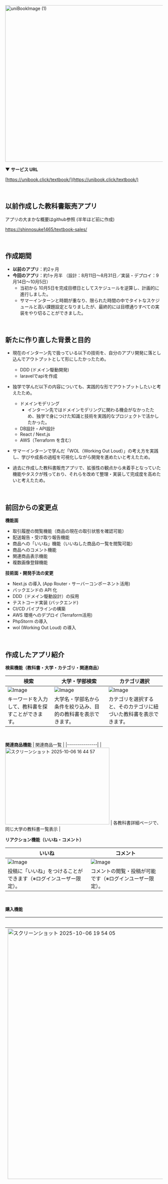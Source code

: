<img width="1536" height="500" alt="uniBookImage (1)" src="https://github.com/user-attachments/assets/584bef3e-5fb6-48ed-a8fe-b350c39af2c0" />


<br>

**▼ サービス URL**

[https://unibook.click/textbook/](https://unibook.click/textbook/)

<br>

## 以前作成した教科書販売アプリ
アプリの大まかな概要はgithub参照 (半年ほど前に作成)

[https://shinnosuke1465/textbook-sales/](https://github.com/shinnosuke1465/textbook-sales)

<br>

## 作成期間
- **以前のアプリ**：約2ヶ月
- **今回のアプリ**：約1ヶ月半 （設計：8月11日〜8月31日／実装・デプロイ：9月14日〜10月5日）
  - 当初から 10月5日を完成目標日としてスケジュールを逆算し、計画的に進行しました。
  - サマーインターンと時期が重なり、限られた時間の中でタイトなスケジュールと高い課題設定となりましたが、最終的には目標通りすべての実装をやり切ることができました。

<br>

## 新たに作り直した背景と目的
- 現在のインターン先で扱っている以下の技術を、自分のアプリ開発に落とし込んでアウトプットとして形にしたかったため。
  - DDD (ドメイン駆動開発)
  - laravelでapiを作成
  
- 独学で学んだ以下の内容についても、実践的な形でアウトプットしたいと考えたため。
  - ドメインモデリング
    - インターン先ではドメインモデリングに関わる機会がなかったため、独学で身につけた知識と技術を実践的なプロジェクトで活かしたかった。
  - DB設計・API設計
  - React / Next.js
  - AWS（Terraform を含む）
  
- サマーインターンで学んだ「WOL（Working Out Loud）」の考え方を実践し、学びや成長の過程を可視化しながら開発を進めたいと考えたため。

- 過去に作成した教科書販売アプリで、拡張性の観点から未着手となっていた機能やタスクが残っており、それらを改めて整理・実装して完成度を高めたいと考えたため。

<br>

## 前回からの変更点
**機能面**

- 取引履歴の閲覧機能（商品の現在の取引状態を確認可能）
- 配送報告・受け取り報告機能
- 商品への「いいね」機能（いいねした商品の一覧を閲覧可能）
- 商品へのコメント機能
- 関連商品表示機能
- 複数画像登録機能

 **技術面・開発手法の変更**

- Next.js の導入 (App Router・サーバーコンポーネント活用)
- バックエンドの API 化
- DDD（ドメイン駆動設計）の採用
- テストコード実装 (バックエンド)
- CI/CD パイプラインの構築
- AWS 環境へのデプロイ (Terraform活用)
- PhpStorm の導入
- wol (Working Out Loud) の導入

<br>

## 作成したアプリ紹介

**検索機能（教科書・大学・カテゴリ・関連商品）**

| 検索 | 大学・学部検索 | カテゴリ選択 |
|------|------------------|------------------|
| ![Image](https://github.com/user-attachments/assets/4ee3c365-e1ef-4ded-a73d-85694c0477c2) | ![Image](https://github.com/user-attachments/assets/39c124ec-c4cd-48c1-aa01-bb657de38c74) | ![Image](https://github.com/user-attachments/assets/02afe0f4-f1ab-4d02-9ecc-64c487c99224) |
| キーワードを入力して、教科書を探すことができます。 | 大学名・学部名から条件を絞り込み、目的の教科書を表示できます。 | カテゴリを選択すると、そのカテゴリに紐づいた教科書を表示できます。 |
<br>

**関連商品機能**
| 関連商品一覧 |
|---------------|
| <img width="333" height="245" alt="スクリーンショット 2025-10-06 16 44 57" src="https://github.com/user-attachments/assets/5d1f48d4-e3b5-40ee-b934-5f87401d36d5" />
| 各教科書詳細ページで、同じ大学の教科書一覧表示 |
<br>

**リアクション機能（いいね・コメント）**

| いいね | コメント |
|--------|----------|
| ![Image](https://github.com/user-attachments/assets/c539e565-1274-48cd-a987-cb71684b6cc3) | ![Image](https://github.com/user-attachments/assets/cd054388-ab29-4773-81f8-13ce12844666) |
| 投稿に「いいね」をつけることができます（※ログインユーザー限定）。 | コメントの閲覧・投稿が可能です（※ログインユーザー限定）。 |
<br>

**購入機能**

| 購入画面 | 購入 |
|--------|----------|
|<img width="1291" height="800" alt="スクリーンショット 2025-10-06 19 54 05" src="https://github.com/user-attachments/assets/39445643-2597-4213-8fd6-43e3b5ce6ba3" /> | ![Image](https://github.com/user-attachments/assets/31325b1e-5eda-422f-8ccd-5aab88165da9) |
| クレカ情報を入力することで購入できます（※ログインユーザー限定）。 | 教科書の詳細ページから購入処理へ進めます。購入後は取引チャット機能を通じて出品者とやり取りが可能です。 |
<br>

**取引機能（購入後のやりとり）**

| メッセージ | 取引履歴 | 配送・受け取り報告 |
|------------|----------|------------------|
| ![Image](https://github.com/user-attachments/assets/89092b1f-12a9-4ff7-aa6f-7e11dd6d47b2) |<img width="2036" alt="スクリーンショット 2025-10-06 17 20 49" src="https://github.com/user-attachments/assets/0fbc43cd-277b-44c9-9912-ae240ca95a67" /> | ![Image](https://github.com/user-attachments/assets/3b0134c1-b63b-4c12-a227-87eb37a8e5f1) |
| 取引ルーム内で出品者と購入者が直接やり取りできます。 | これまでに行ったすべての取引履歴を一覧で確認できます。 | 配送完了や受け取り完了の報告により、取引ステータスを最新の状態に更新できます。双方の報告が完了すると取引が完了状態になります。 |
<br>

**ユーザー機能 (会員登録・ログイン・マイページ)**

| 会員登録 | ログイン | マイページ |
|------------|----------|------------------|
| ![Image](https://github.com/user-attachments/assets/71594cff-2a7a-47d6-8b52-f97d26547cce) | ![Image](https://github.com/user-attachments/assets/14c5b3b0-01a6-4221-b5e3-5b625d0d5f34) | ![Image](https://github.com/user-attachments/assets/8e618594-53f0-424b-aa82-9c6c1197cd51) |
| ユーザー情報を入力してアカウントを新規作成できます。登録後は出品や購入などすべての機能が利用可能になります。 | 登録済みのメールアドレスとパスワードでログインし、各種機能にアクセスできます。 | プロフィール、出品した商品、購入した商品、いいねした商品、取引一覧など、自分に関する情報をまとめて確認・管理できます。 |

<br><br>

## sudoモデリング
**システム関連図**

<img width="827" height="367" alt="スクリーンショット 2025-10-06 21 08 40" src="https://github.com/user-attachments/assets/01af516f-14a1-4b93-9dbc-a8ddd8b17c7e" />

<br><br>

**ユースケース図**

https://lucid.app/lucidchart/891bd186-289f-4ce7-89e8-565201fac3b1/edit?view_items=aGPKdstoPjD0&invitationId=inv_8bbfa3c7-9c50-4332-ad96-bba571b9b395

<img width="330" height="452" alt="スクリーンショット 2025-10-06 23 41 44" src="https://github.com/user-attachments/assets/11e2b80d-2d5c-48f8-be76-c54be76d97ea" />

<br><br>

**画面ごとのユーザーストーリ (sudoモデリングとは関係ないが実践。)**

https://docs.google.com/spreadsheets/d/1bwGpMHaAQnwNA1lDeR2nOouwf93TGsFCP8hUzIkH5n8/edit?usp=sharing

<img width="297" height="528" alt="スクリーンショット 2025-10-06 21 11 12" src="https://github.com/user-attachments/assets/54271eef-58e5-4033-97f9-f1dbbb27b224" />

<br><br>

**ドメインモデル図** 

https://lucid.app/lucidchart/3493b2e4-5c0d-4404-b02d-f61cb4068765/edit?viewport_loc=-2365%2C-622%2C4501%2C2197%2C0_0&invitationId=inv_abb1f54c-e4bf-4209-a8c6-05babb3c0c98

<img width="2048" height="946" alt="ドメインモデル図 (1)" src="https://github.com/user-attachments/assets/35ee4910-76d3-41d7-a8a4-2d4f4babb555" />

<br><br>

**ER図**

https://lucid.app/lucidchart/3ea1488c-bf0b-4b79-a36b-01122a27e9cf/edit?viewport_loc=-1268%2C-1082%2C4768%2C2680%2C0_0&invitationId=inv_bc505b65-f2be-479a-b06a-31d7e47197f7

<img width="2048" height="1430" alt="Database ER diagram (crow's foot) (1)" src="https://github.com/user-attachments/assets/e03e922a-5a91-450c-ae90-c70188c0743e" />

<br><br>

## 使用技術

**バックエンド**

- PHP: 8.4
- Laravel: 12.x
- php-fpm: 8.4
- MySQL: 8.0

**フロントエンド**

- Next.js: 15.5.2
- Node.js: 24.
- React: 19.

**インフラ**

- Docker Desktop: 4.23.0
- nginx: 1.28
- Terraform: 1.12.2
- Terraform AWS Provider: 5.100.0
- AWS
  - ECS
  - Fargate
  - ECR
  - VPC
  - ALB
  - Route53
  - ACM
  - RDS
  - S3
  - IAM


**CI/CD**

- GitHub Actions

**外部サービス**
- Stripe

<br>

## システム構成図
### local
<img width="1500" height="600" alt="kouseizu1" src="https://github.com/user-attachments/assets/868f929d-4e3a-40d5-b0e7-73848147522a" />

<br>

### 本番環境
<img width="1890" height="732" alt="kouseizu2" src="https://github.com/user-attachments/assets/2d4a759e-0c54-4e8b-bca1-94b6dff66ce4" />

<br><br>

## 意識したこと

- **初めから完璧なものを作ろうとしない**
    - 最初から完成度を求めず、まずはコア機能の実装を優先し、段階的に改善していく方針で開発を進めた。
    - その結果、開発を進める中で得られた知見を反映し、ドメインモデル図も当初の設計から変更・改善を重ねた。
    
- **WOL（Working Out Loud）の実践**
    - サマーインターンでwolの重要性を感じたこともあり、個人開発でも実践。
    Twitter などを活用して進捗や課題を常に可視化し、学びや気づきを積極的にアウトプットしながら開発を進めた。
    
- **わからないことは積極的に有識者へ質問する姿勢**
    - インターン先のエンジニアに直接相談したり、参考にしていた DDD 書籍の著者へ DM で質問を送るなど、自分の知識だけで完結させず、外部からの知見も積極的に取り入れようとした（返信がなかったケースもあったが、その姿勢を大切にした）。
 
<br><br>
 
## 工夫したこと
- **DDDの実装**
    - レイヤーごとに責任を明確に分離
        - UseCase層: ビジネスロジックの実行フロー
        - Domain層: ビジネスルール
        - Infrastructure層: 永続化やAPI連携
        - Presentation層: リクエスト/レスポンスの変換
    - ドメイン層・ユースケース層・インフラ層・プレゼンテーション層ごとにテストを実装し、責務ごとの動作保証を明確化。
    - Stripe のテスト時には Mock を活用し、返却される値もドメイン化することでテスト容易性を向上。
    
- **パフォーマンス最適化**
    - すべての API 呼び出しをサーバーサイドで処理し、パフォーマンスを向上。
    
- **認証機能**
    - SPA やモバイルアプリに適したトークンベース認証 を実装。
    - 認証で使用する トークン自体もドメインオブジェクトとして扱い、ビジネスロジックとの整合性やテストのしやすさを高めた。

<br><br>
 ## 大変だったこと
- **短期間での大規模開発**
    - 個人開発で約 3 週間という短期間で終わらせるには規模が大きく、すべてを完璧に作り込むのは現実的ではなかった。
    そのため、コアドメインを明確に定め、段階的に開発を進める戦略をとった。掲示板機能やフォロー機能などは「将来的な拡張」として後回しにし、優先度の高い機能から順に実装を行った。
    
- **ドメインモデル図の設計の難しさ**
    - 中間テーブルの扱い方に特に悩んだ。DDD の考え方では中間テーブル自体を集約として扱わないため、「どのように整合性を担保するか」を試行錯誤した。
    - 多数のドメイン間の関係性や紐付き方についても難易度が高く、インターン先の先輩エンジニアからフィードバックをもらいながら改善を重ねた。
    
- **AWS での初デプロイ**
    - AWS でのデプロイは初めての経験で、手探りの部分が多く苦戦した。
    しかし、事前に基礎知識を学習していたこともあり、予備知識を活かして最終的にはスムーズに本番環境の構築・デプロイまで進めることができた。

<br><br>

 ## 実装したかったけどできなかったこと
- テストの共通処理のコンポーネント化
- providerのファイルの分割
- フロントエンドのテスト未実装
- ユーザー情報の更新機能未実装
- 教科書ドメインの責務肥大化の対応
- 検索のapi化
- フォロー機能
- 掲示板機能

<br><br>

## 感想

- **まずはやり切った達成感**
    - 背伸びして、これまで実務で扱ったことのない技術も積極的に導入しながら開発を進めてきた。サマーインターンと時期が重なり、限られた時間の中でタイトなスケジュールと高い課題設定となったが、予定通りすべての実装を完了できたことは大きな自信につながった。
    背伸びした技術を使ったこともあり新しい知見を学習したり、自分の成長を実感できる家庭がすごく楽しかった。
    総コミット数を振り返るとより大きな達成感を得ることができた。
        
- **「実務は最強」だと実感**
    - 以前に作ったポートフォリオと比較すると、半年で大きな成長を実感できた。
    - バックエンドインターンを始めて約半年、自分が成長できる環境に身を置くことが、最も大きな学びにつながると改めて感じた。
    
- **オープンな姿勢での開発の重要性**
    - インターン先のエンジニアから設計や実装についてフィードバックをいただき、1人では気づけなかった新たな視点を得ることができた。
    - サマーインターンで重要性を感じた WOL（Working Out Loud）も、今回の開発に積極的に取り入れることができた。
    - アウトプットに対して第三者から意見をもらい、新たに得た知見を積極的に取り込むことで、「output → input」 の学習サイクルをより効果的で深いものにすることができた。
    
- **設計力は継続して磨く必要がある**
    - 設計にはまだ時間がかかるため、今後も継続的に経験を積んで慣れていきたいと感じた。
  

